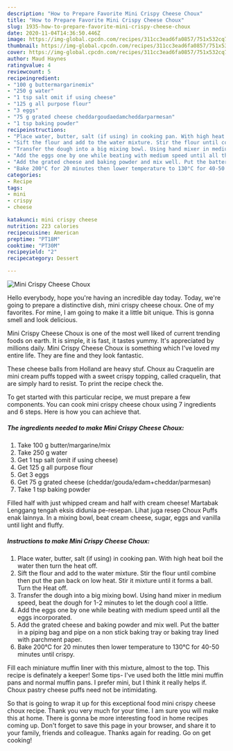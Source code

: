 ```yaml
---
description: "How to Prepare Favorite Mini Crispy Cheese Choux"
title: "How to Prepare Favorite Mini Crispy Cheese Choux"
slug: 1935-how-to-prepare-favorite-mini-crispy-cheese-choux
date: 2020-11-04T14:36:50.446Z
image: https://img-global.cpcdn.com/recipes/311cc3ead6fa0857/751x532cq70/mini-crispy-cheese-choux-recipe-main-photo.jpg
thumbnail: https://img-global.cpcdn.com/recipes/311cc3ead6fa0857/751x532cq70/mini-crispy-cheese-choux-recipe-main-photo.jpg
cover: https://img-global.cpcdn.com/recipes/311cc3ead6fa0857/751x532cq70/mini-crispy-cheese-choux-recipe-main-photo.jpg
author: Maud Haynes
ratingvalue: 4
reviewcount: 5
recipeingredient:
- "100 g buttermargarinemix"
- "250 g water"
- "1 tsp salt omit if using cheese"
- "125 g all purpose flour"
- "3 eggs"
- "75 g grated cheese cheddargoudaedamcheddarparmesan"
- "1 tsp baking powder"
recipeinstructions:
- "Place water, butter, salt (if using) in cooking pan. With high heat boil the water then turn the heat off."
- "Sift the flour and add to the water mixture. Stir the flour until combine then put the pan back on low heat. Stir it mixture until it forms a ball. Turn the Heat off."
- "Transfer the dough into a big mixing bowl. Using hand mixer in medium speed, beat the dough for 1-2 minutes to let the dough cool a little."
- "Add the eggs one by one while beating with medium speed until all the eggs incorporated."
- "Add the grated cheese and baking powder and mix well. Put the batter in a piping bag and pipe on a non stick baking tray or baking tray lined with parchment paper."
- "Bake 200°C for 20 minutes then lower temperature to 130°C for 40-50 minutes until crispy."
categories:
- Recipe
tags:
- mini
- crispy
- cheese

katakunci: mini crispy cheese 
nutrition: 223 calories
recipecuisine: American
preptime: "PT18M"
cooktime: "PT30M"
recipeyield: "2"
recipecategory: Dessert

---
```



![Mini Crispy Cheese Choux](https://img-global.cpcdn.com/recipes/311cc3ead6fa0857/751x532cq70/mini-crispy-cheese-choux-recipe-main-photo.jpg)

Hello everybody, hope you're having an incredible day today. Today, we're going to prepare a distinctive dish, mini crispy cheese choux. One of my favorites. For mine, I am going to make it a little bit unique. This is gonna smell and look delicious.

Mini Crispy Cheese Choux is one of the most well liked of current trending foods on earth. It is simple, it is fast, it tastes yummy. It's appreciated by millions daily. Mini Crispy Cheese Choux is something which I've loved my entire life. They are fine and they look fantastic.

These cheese balls from Holland are heavy stuf. Choux au Craquelin are mini cream puffs topped with a sweet crispy topping, called craquelin, that are simply hard to resist. To print the recipe check the.


To get started with this particular recipe, we must prepare a few components. You can cook mini crispy cheese choux using 7 ingredients and 6 steps. Here is how you can achieve that.

<!--inarticleads1-->

##### The ingredients needed to make Mini Crispy Cheese Choux:

1. Take 100 g butter/margarine/mix
1. Take 250 g water
1. Get 1 tsp salt (omit if using cheese)
1. Get 125 g all purpose flour
1. Get 3 eggs
1. Get 75 g grated cheese (cheddar/gouda/edam+cheddar/parmesan)
1. Take 1 tsp baking powder


Filled half with just whipped cream and half with cream cheese! Martabak Lenggang tengah eksis didunia pe-resepan. Lihat juga resep Choux Puffs enak lainnya. In a mixing bowl, beat cream cheese, sugar, eggs and vanilla until light and fluffy. 

<!--inarticleads2-->

##### Instructions to make Mini Crispy Cheese Choux:

1. Place water, butter, salt (if using) in cooking pan. With high heat boil the water then turn the heat off.
1. Sift the flour and add to the water mixture. Stir the flour until combine then put the pan back on low heat. Stir it mixture until it forms a ball. Turn the Heat off.
1. Transfer the dough into a big mixing bowl. Using hand mixer in medium speed, beat the dough for 1-2 minutes to let the dough cool a little.
1. Add the eggs one by one while beating with medium speed until all the eggs incorporated.
1. Add the grated cheese and baking powder and mix well. Put the batter in a piping bag and pipe on a non stick baking tray or baking tray lined with parchment paper.
1. Bake 200°C for 20 minutes then lower temperature to 130°C for 40-50 minutes until crispy.


Fill each miniature muffin liner with this mixture, almost to the top. This recipe is definately a keeper! Some tips- I&#39;ve used both the little mini muffin pans and normal muffin pans. I prefer mini, but I think it really helps if. Choux pastry cheese puffs need not be intimidating. 

So that is going to wrap it up for this exceptional food mini crispy cheese choux recipe. Thank you very much for your time. I am sure you will make this at home. There is gonna be more interesting food in home recipes coming up. Don't forget to save this page in your browser, and share it to your family, friends and colleague. Thanks again for reading. Go on get cooking!

